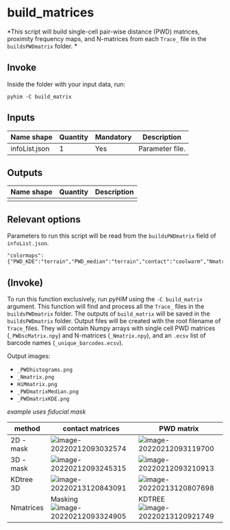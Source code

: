 # build_matrices

*This script will build single-cell pair-wise distance (PWD) matrices, proximity frequency maps, and N-matrices from each `Trace_` file in the `buildsPWDmatrix` folder. *

## Invoke
Inside the folder with your input data, run:
```shell
pyhim -C build_matrix
```

## Inputs

|Name shape|Quantity|Mandatory|Description|
|---|---|---|---|
|infoList.json|1|Yes|Parameter file.|

## Outputs
|Name shape|Quantity|Description|
|---|---|---|
||||

## Relevant options

Parameters to run this script will be read from the ```buildsPWDmatrix``` field of ```infoList.json```.

```
"colormaps":{"PWD_KDE":"terrain","PWD_median":"terrain","contact":"coolwarm","Nmatrix":"Blues"},    
```


## (Invoke)

To run this function exclusively, run *pyHiM* using the ```-C build_matrix``` argument. This function will find and process all the `Trace_` files in the `buildsPWDmatrix` folder. The outputs of `build_matrix` will be saved in the `buildsPWDmatrix` folder. Output files will be created with the root filename of `Trace_`files. They will contain Numpy arrays with single cell PWD matrices  (`_PWDscMatrix.npy`) and N-matrices (`_Nmatrix.npy`), and an `.ecsv` list of barcode names (`_unique_barcodes.ecsv`).






Output images:

- `_PWDhistograms.png`
- `_Nmatrix.png`
- `HiMmatrix.png`
- `_PWDmatrixMedian.png`
- `_PWDmatrixKDE.png`

*example uses fiducial mask*

| method    | contact matrices                                             | **PWD matrix**                                               |
| --------- | ------------------------------------------------------------ | ------------------------------------------------------------ |
| 2D - mask | ![image-20220212093032574](../../_static/user_guide/image-20220212093032574.png) | ![image-20220212093119700](../../_static/user_guide/image-20220212093119700.png) |
| 3D - mask | ![image-20220212093245315](../../_static/user_guide/image-20220212093245315.png) | ![image-20220212093210913](../../_static/user_guide/image-20220212093210913.png) |
| KDtree 3D | ![image-20220213120843091](../../_static/user_guide/image-20220213120843091.png) | ![image-20220213120807698](../../_static/user_guide/image-20220213120807698.png) |
| Nmatrices | Masking![image-20220212093324905](../../_static/user_guide/image-20220212093324905.png) | KDTREE![image-20220213120921749](../../_static/user_guide/image-20220213120921749.png) |

